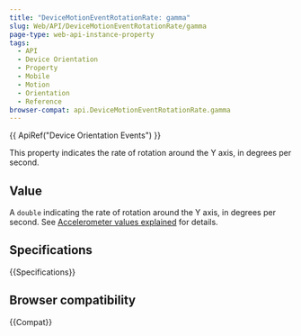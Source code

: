 ```yaml
---
title: "DeviceMotionEventRotationRate: gamma"
slug: Web/API/DeviceMotionEventRotationRate/gamma
page-type: web-api-instance-property
tags:
  - API
  - Device Orientation
  - Property
  - Mobile
  - Motion
  - Orientation
  - Reference
browser-compat: api.DeviceMotionEventRotationRate.gamma
---
```


{{ ApiRef("Device Orientation Events") }}

This property indicates the rate of rotation around the Y axis, in degrees per second.

## Value

A `double` indicating the rate of rotation around the Y axis, in degrees per second.
See [Accelerometer values explained](/en-US/docs/Web/API/Device_orientation_events/Detecting_device_orientation#accelerometer_values_explained) for details.

## Specifications

{{Specifications}}

## Browser compatibility

{{Compat}}
